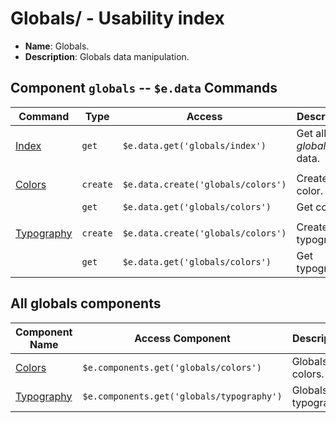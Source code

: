 # Globals/ - Usability index
*  **Name**: Globals.
*  **Description**: Globals data manipulation.

## Component `globals` -- `$e.data` Commands
| Command                                                | Type     | Access                                  | Description         
|--------------------------------------------------------|----------|-----------------------------------------|--------------------
| [Index](commands/index/usability.md)                   | `get`    | `$e.data.get('globals/index')`          | Get all *globals* data. 
| |
| [Colors](commands/colors/usability.index.md)           | `create` | `$e.data.create('globals/colors')`      | Create color. 
|                                                        | `get`    | `$e.data.get('globals/colors')`         | Get colors. 
| |
| [Typography](commands/typography/usability.index.md)   | `create` | `$e.data.create('globals/colors')`      | Create typography. 
|                                                        | `get`    | `$e.data.get('globals/colors')`         | Get typography. 

## All **globals** components
| Component Name                                       | Access Component                          | Description         
|------------------------------------------------------|-------------------------------------------|--------------------
| [Colors](colors/commands/usability.index.md)         | `$e.components.get('globals/colors')`     | Globals colors. 
| [Typography](typography/commands/usability.index.md) | `$e.components.get('globals/typography')` | Globals typography.
